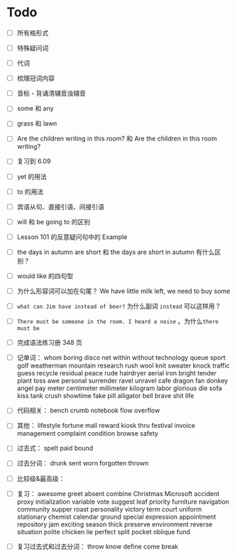 # Todo

- [ ] 所有格形式

- [ ] 特殊疑问词

- [ ] 代词

- [ ] 梳理冠词内容

- [ ] 音标 - 背诵清辅音浊辅音

- [ ] some 和 any

- [ ] grass 和 lawn

- [ ] Are the children writing in this room? 和 Are the children in this room writing?

- [ ] 复习到 6.09

- [ ] yet 的用法

- [ ] to 的用法

- [ ] 宾语从句、直接引语、间接引语

- [ ] will 和 be going to 的区别

- [ ] Lesson 101 的反意疑问句中的 Example

- [ ] the days in autumn are short 和 the days are short in autumn 有什么区别？

- [ ] would like 的四句型

- [ ] 为什么形容词可以加在句尾？ We have little milk left, we need to buy some

- [ ] `what can Jim have instead of beer?` 为什么副词 `instead` 可以这样用？

- [ ] `There must be someone in the room. I heard a noise` 。为什么`there must be`

- [ ] 完成语法练习册 348 页

- [ ] 记单词： whom boring disco net within without technology queue sport golf weatherman mountain research rush wool knit sweater knock traffic guess recycle residual peace rude hairdryer aerial iron bright tender plant toss awe personal surrender ravel unravel cafe dragon fan donkey angel pay meter centimeter millimeter kilogram labor glorious die sofa kiss tank crush showtime fake pill alligator bell brave shit life

- [ ] 代码相关： bench crumb notebook flow overflow

- [ ] 其他： lifestyle fortune mall reward kiosk thru festival invoice management complaint condition browse safety

- [ ] 过去式： spelt paid bound

- [ ] 过去分词： drunk sent worn forgotten thrown

- [ ] 比较级&最高级：

- [ ] 复习： awesome greet absent combine Christmas Microsoft accident proxy initialization variable vote suggest leaf priority furniture navigation community supper roast personality victory term court uniform stationary chemist calendar ground special expression appointment repository jam exciting season thick preserve environment reverse situation polite chicken lie perfect split pocket oblique fund

- [ ] 复习过去式和过去分词： throw know define come break
